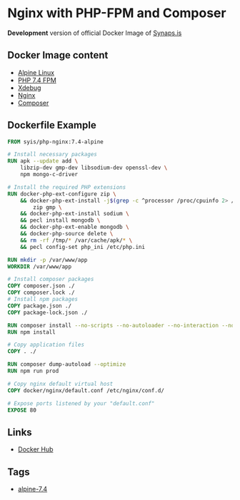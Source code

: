 # Nginx with PHP-FPM and Composer

**Development** version of official Docker Image of [Synaps.is](https://synaps.is)

## Docker Image content

- [Alpine Linux](https://alpinelinux.org)
- [PHP 7.4 FPM](https://www.php.net/)
- [Xdebug](https://xdebug.org/)
- [Nginx](https://www.nginx.com/)
- [Composer](https://getcomposer.org/)

## Dockerfile Example

```dockerfile
FROM syis/php-nginx:7.4-alpine

# Install necessary packages
RUN apk --update add \
    libzip-dev gmp-dev libsodium-dev openssl-dev \
    npm mongo-c-driver

# Install the required PHP extensions
RUN docker-php-ext-configure zip \
    && docker-php-ext-install -j$(grep -c ^processor /proc/cpuinfo 2> /dev/null || 1) \
        zip gmp \
    && docker-php-ext-install sodium \
    && pecl install mongodb \
    && docker-php-ext-enable mongodb \
    && docker-php-source delete \
    && rm -rf /tmp/* /var/cache/apk/* \
    && pecl config-set php_ini /etc/php.ini

RUN mkdir -p /var/www/app
WORKDIR /var/www/app

# Install composer packages
COPY composer.json ./
COPY composer.lock ./
# Install npm packages
COPY package.json ./
COPY package-lock.json ./

RUN composer install --no-scripts --no-autoloader --no-interaction --no-progress
RUN npm install

# Copy application files
COPY . ./

RUN composer dump-autoload --optimize
RUN npm run prod

# Copy nginx default virtual host
COPY docker/nginx/default.conf /etc/nginx/conf.d/

# Expose ports listened by your "default.conf"
EXPOSE 80
```

## Links

- [Docker Hub](https://hub.docker.com/r/syis/php-nginx)

## Tags

- [alpine-7.4](https://github.com/synapsis-official/docker_php_nginx/tree/alpine-7.4)
